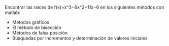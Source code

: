 Encontrar las raíces de f(x)=x^3−6x^2+11x−6 en los siguientes métodos con matlab:
- Métodos gráficos
- El método de bisección
- Métodos de falsa posición
- Búsquedas por incrementos y determinación de valores iniciales

